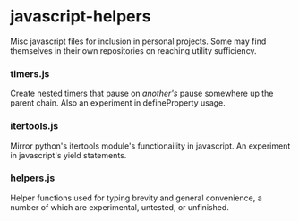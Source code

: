 # javascript-helpers
Misc javascript files for inclusion in personal projects.
Some may find themselves in their own repositories on reaching utility sufficiency.

### timers.js
Create nested timers that pause on _another's_ pause somewhere up the parent chain.  Also an experiment in defineProperty usage.

### itertools.js
Mirror python's itertools module's functionaility in javascript.  An experiment in javascript's yield statements.

### helpers.js
Helper functions used for typing brevity and general convenience, a number of which are experimental, untested, or unfinished.
